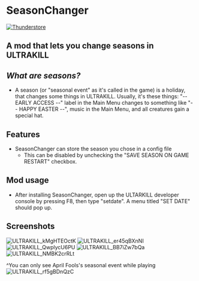 # SeasonChanger
[![Thunderstore](https://img.shields.io/badge/thunderstore-page-3882bf?style=for-the-badge&logo=thunderstore&logoColor=3882bf)](https://thunderstore.io/c/ultrakill/p/kekson1a/SeasonChanger)
## A mod that lets you change seasons in ULTRAKILL

## _What are seasons?_
  - A season (or "seasonal event" as it's called in the game) is a holiday, that changes some things in ULTRAKILL. Usually, it's these things: "-- EARLY ACCESS --" label in the Main Menu changes to something like "-- HAPPY EASTER --", music in the Main Menu, and all creatures gain a special hat.

## Features
  - SeasonChanger can store the season you chose in a config file
    - This can be disabled by unchecking the "SAVE SEASON ON GAME RESTART" checkbox. 

## Mod usage
  - After installing SeasonChanger, open up the ULTARKILL developer console by pressing F8, then type "setdate". A menu titled "SET DATE" should pop up.

## Screenshots
![ULTRAKILL_kMgHTEOctK](https://github.com/kekson1a/SeasonChanger-Mod/assets/126417868/79902d6f-033d-434c-9727-df50bffe46e2)
![ULTRAKILL_er45qBXnNI](https://github.com/kekson1a/SeasonChanger-Mod/assets/126417868/af05c374-1936-417c-9737-79504798eb65)
![ULTRAKILL_QwplycU6PU](https://github.com/kekson1a/SeasonChanger-Mod/assets/126417868/b3ebed9b-442d-4d98-be73-ce5a5ccbd981)
![ULTRAKILL_BB7iZw7bQa](https://github.com/kekson1a/SeasonChanger-Mod/assets/126417868/b8b3ad51-43d7-4c65-94b7-eafb3650e57b)
![ULTRAKILL_NMBK2crRLt](https://github.com/kekson1a/SeasonChanger-Mod/assets/126417868/03f18ac1-3d05-47a7-88fe-3600952b0bff)

^You can only see April Fools's seasonal event while playing
![ULTRAKILL_rf5gBDnQzC](https://github.com/kekson1a/SeasonChanger-Mod/assets/126417868/28fd03b6-f166-4a3c-aaba-172864c99f10)

